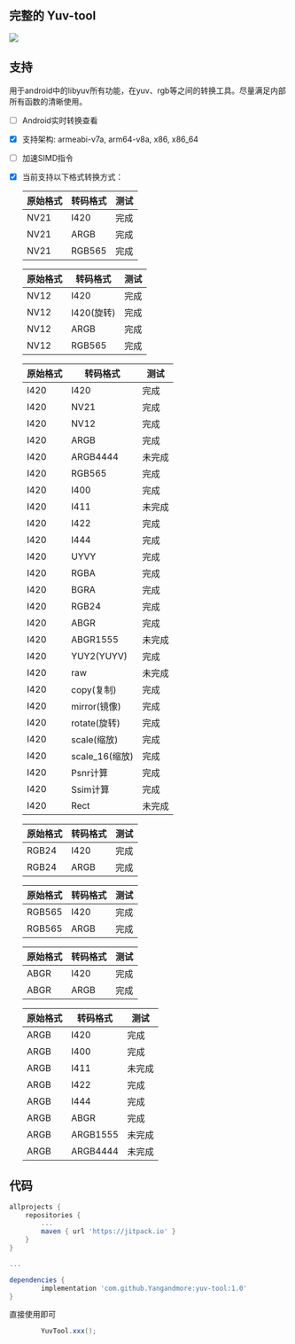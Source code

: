 完整的 Yuv-tool
------------
[![](https://jitpack.io/v/Yangandmore/yuv-tool.svg)](https://jitpack.io/#Yangandmore/yuv-tool)

## 支持
用于android中的libyuv所有功能，在yuv、rgb等之间的转换工具。尽量满足内部所有函数的清晰使用。

* [ ] Android实时转换查看

* [x] 支持架构: armeabi-v7a, arm64-v8a, x86, x86_64

- [ ] 加速SIMD指令

- [x] 当前支持以下格式转换方式：

    |  原始格式  |  转码格式  |  测试  |
    | --------- | --------- | ----- |
    |NV21       | I420      |  完成  |
    |NV21       | ARGB      |  完成  |
    |NV21       | RGB565    |  完成  |

    |  原始格式  |  转码格式  |  测试  |
    | --------- | --------- | ----- |
    |NV12       | I420      |  完成  |
    |NV12       | I420(旋转) |  完成  |
    |NV12       | ARGB      |  完成  |
    |NV12       | RGB565    |  完成  |

    |  原始格式  |  转码格式  |  测试  |
    | --------- | --------- | ----- |
    |I420       | I420      |  完成  |
    |I420       | NV21      |  完成  |
    |I420       | NV12      |  完成  |
    |I420       | ARGB      |  完成  |
    |I420       | ARGB4444  |  未完成  |
    |I420       | RGB565    |  完成  |
    |I420       | I400      |  完成  |
    |I420       | I411      | 未完成  |
    |I420       | I422      |  完成  |
    |I420       | I444      |  完成  |
    |I420       | UYVY      |  完成  |
    |I420       | RGBA      |  完成  |
    |I420       | BGRA      |  完成  |
    |I420       | RGB24     |  完成  |
    |I420       | ABGR      |  完成  |
    |I420       | ABGR1555  | 未完成  |
    |I420       | YUY2(YUYV)|  完成  |
    |I420       |    raw    | 未完成  |
    |I420       | copy(复制) | 完成  |
    |I420       | mirror(镜像) | 完成  |
    |I420       | rotate(旋转) | 完成  |
    |I420       | scale(缩放) | 完成  |
    |I420       | scale_16(缩放) | 完成  |
    |I420       |    Psnr计算    | 完成  |
    |I420       |    Ssim计算    | 完成  |
    |I420       |    Rect    | 未完成  |

    |  原始格式  |  转码格式  |  测试  |
    | --------- | --------- | ----- |
    |RGB24       |    I420    | 完成  |
    |RGB24       |    ARGB    | 完成  |

    |  原始格式  |  转码格式  |  测试  |
    | --------- | --------- | ----- |
    |RGB565       |    I420    | 完成  |
    |RGB565       |    ARGB    | 完成  |

    |  原始格式  |  转码格式  |  测试  |
    | --------- | --------- | ----- |
    |ABGR       |    I420    | 完成  |
    |ABGR       |    ARGB    | 完成  |

    |  原始格式  |  转码格式  |  测试  |
    | --------- | --------- | ----- |
    |ARGB       |    I420    | 完成  |
    |ARGB       |    I400    | 完成  |
    |ARGB       |    I411    | 未完成  |
    |ARGB       |    I422    | 完成  |
    |ARGB       |    I444    | 完成  |
    |ARGB       |    ABGR    | 完成  |
    |ARGB       |    ARGB1555    | 未完成  |
    |ARGB       |    ARGB4444    | 未完成  |

## 代码

```gradle
allprojects {
    repositories {
        ...
        maven { url 'https://jitpack.io' }
    }
}

...

dependencies {
        implementation 'com.github.Yangandmore:yuv-tool:1.0'
}
```

直接使用即可
```java
        YuvTool.xxx();
```